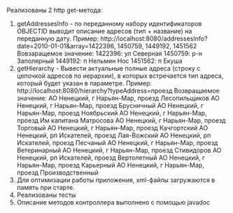 Реализованы 2 http get-метода:
1. getAddressesInfo - по переданному набору идентификаторов OBJECTID выводит описание адресов (тип + название) на переданную дату.
Пример:
   http://localhost:8080/addressesInfo?date=2010-01-01&array=1422396, 1450759, 1449192, 1451562
Вовзаращемое значение:
   1422396: ул Северная
   1450759: р-н Заполярный
   1449192: п Нельмин Нос
   1451562: п Екуша
2. getHierarchy - Вывести актуальные полные адреса (строку с цепочкой адресов по иерархии), в которых встречается тип адреса, который будет указан в параметре.
Пример:
   http://localhost:8080/hierarchy?typeAddress=проезд
Возвращаемое значение:
   АО Ненецкий, г Нарьян-Мар, проезд Лесопильщиков
   АО Ненецкий, г Нарьян-Мар, проезд Брусничный
   АО Ненецкий, г Нарьян-Мар, проезд Ноябрьский
   АО Ненецкий, г Нарьян-Мар, проезд Им капитана Матросова
   АО Ненецкий, г Нарьян-Мар, проезд Торговый
   АО Ненецкий, г Нарьян-Мар, проезд Качгортский
   АО Ненецкий, рп Искателей, проезд Лая-Вожский
   АО Ненецкий, рп Искателей, проезд Песчаный
   АО Ненецкий, г Нарьян-Мар, проезд Ветеринарный
   АО Ненецкий, г Нарьян-Мар, проезд Стивидоров
   АО Ненецкий, рп Искателей, проезд Вертолетный
   АО Ненецкий, г Нарьян-Мар, проезд Карьерный
   АО Ненецкий, г Нарьян-Мар, проезд Производственный
3. Для оптимизации работы приложения, xml-файлы загружаются в память при старте.
4. Реализованы тесты
5. Описание методов контроллера выполнено с помощью javadoc
